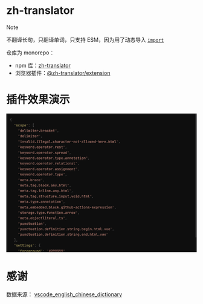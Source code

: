 # zh-translator

> [!NOTE]
> 不翻译长句，只翻译单词，只支持 ESM，因为用了动态导入 [`import`](https://developer.mozilla.org/en-US/docs/Web/JavaScript/Reference/Operators/import)

仓库为 monorepo：

- npm 库：[zh-translator](/packages/zh-translator/)
- 浏览器插件：[@zh-translator/extension](/packages/extension/)

# 插件效果演示

![extension](./assets/extension.gif)

# 感谢

数据来源： [vscode_english_chinese_dictionary](https://github.com/program-in-chinese/vscode_english_chinese_dictionary)
